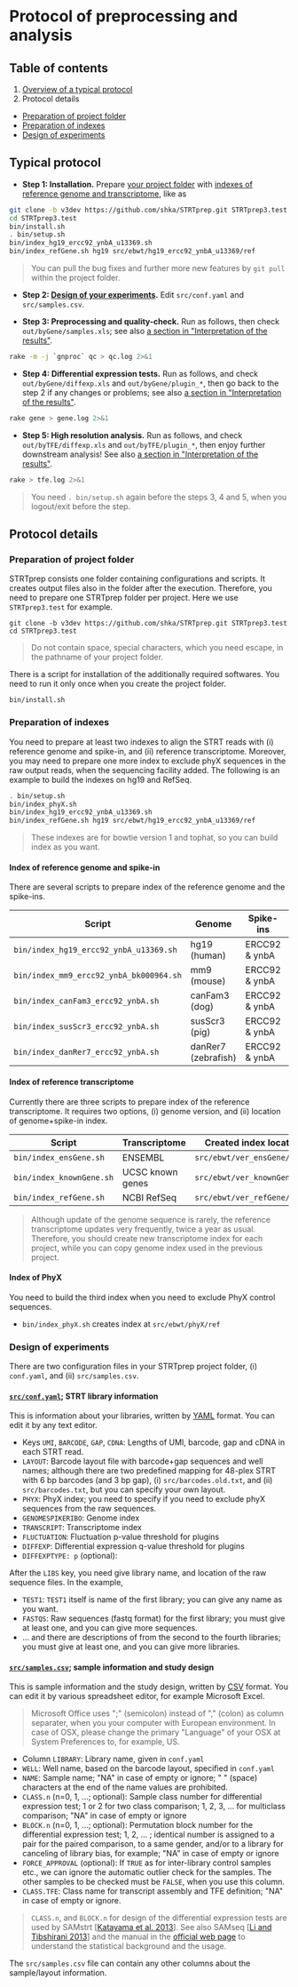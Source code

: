 # Protocol of preprocessing and analysis

## Table of contents

1. [Overview of a typical protocol](#typical-protocol)
2. Protocol details
  - [Preparation of project folder](#preparation-of-project-folder)
  - [Preparation of indexes](#preparation-of-indexes)
  - [Design of experiments](#design-of-experiments)

## Typical protocol

- **Step 1: Installation.** Prepare [your project folder](#preparation-of-project-folder) with [indexes of reference genome and transcriptome](#preparation-of-indexes), like as
```bash
git clone -b v3dev https://github.com/shka/STRTprep.git STRTprep3.test
cd STRTprep3.test
bin/install.sh
. bin/setup.sh
bin/index_hg19_ercc92_ynbA_u13369.sh
bin/index_refGene.sh hg19 src/ebwt/hg19_ercc92_ynbA_u13369/ref
```

> You can pull the bug fixes and further more new features by `git pull` within the project folder.

- **Step 2: [Design of your experiments](#design-of-experiments).** Edit `src/conf.yaml` and `src/samples.csv`.

- **Step 3: Preprocessing and quality-check.** Run as follows, then check `out/byGene/samples.xls`; see also [a section in "Interpretation of the results"](result.md#quality-check).
```bash
rake -m -j `gnproc` qc > qc.log 2>&1
```
- **Step 4: Differential expression tests.** Run as follows, and check `out/byGene/diffexp.xls` and `out/byGene/plugin_*`, then go back to the step 2 if any changes or problems; see also [a section in "Interpretation of the results"](result.md#differential-expression-tests).
```bash
rake gene > gene.log 2>&1
```

- **Step 5: High resolution analysis.** Run as follows, and check `out/byTFE/diffexp.xls` and `out/byTFE/plugin_*`, then enjoy further downstream analysis! See also [a section in "Interpretation of the results"](results.md#high-resolution-analysis).
```bash
rake > tfe.log 2>&1
```

> You need `. bin/setup.sh` again before the steps 3, 4 and 5, when you logout/exit before the step.

## Protocol details

### Preparation of project folder

STRTprep consists one folder containing configurations and scripts. It creates output files also in the folder after the execution. Therefore, you need to prepare one STRTprep folder per project. Here we use `STRTprep3.test` for example.

```
git clone -b v3dev https://github.com/shka/STRTprep.git STRTprep3.test
cd STRTprep3.test
```

> Do not contain space, special characters, which you need escape, in the pathname of your project folder.

There is a script for installation of the additionally required softwares. You need to run it only once when you create the project folder.

```
bin/install.sh
```

### Preparation of indexes

You need to prepare at least two indexes to align the STRT reads with (i) reference genome and spike-in, and (ii) reference transcriptome. Moreover, you may need to prepare one more index to exclude phyX sequences in the raw output reads, when the sequencing facility added. The following is an example to build the indexes on hg19 and RefSeq.

```bash
. bin/setup.sh
bin/index_phyX.sh
bin/index_hg19_ercc92_ynbA_u13369.sh
bin/index_refGene.sh hg19 src/ebwt/hg19_ercc92_ynbA_u13369/ref
```

> These indexes are for bowtie version 1 and tophat, so you can build index as you want.

#### Index of reference genome and spike-in

There are several scripts to prepare index of the reference genome and the spike-ins.

Script | Genome | Spike-ins | Ribosomal DNA unit | Created index location
-------|--------|-----------|--------------------|---------
`bin/index_hg19_ercc92_ynbA_u13369.sh` | hg19 (human) | ERCC92 & ynbA | U13369 | `src/ebwt/hg19_ercc92_ynbA_u13369/ref`
`bin/index_mm9_ercc92_ynbA_bk000964.sh` | mm9 (mouse) | ERCC92 & ynbA | BK000964 | `src/ebwt/hg19_ercc92_ynbA_u13369/ref`
`bin/index_canFam3_ercc92_ynbA.sh` | canFam3 (dog) | ERCC92 & ynbA | | `src/ebwt/canFam3_ercc92_ynbA/ref`
`bin/index_susScr3_ercc92_ynbA.sh` | susScr3 (pig) | ERCC92 & ynbA | | `src/ebwt/susScr3_ercc92_ynbA/ref`
`bin/index_danRer7_ercc92_ynbA.sh` | danRer7 (zebrafish) | ERCC92 & ynbA | | `src/ebwt/danRer7_ercc92_ynbA/ref`

#### Index of reference transcriptome

Currently there are three scripts to prepare index of the reference transcriptome. It requires two options, (i) genome version, and (ii) location of genome+spike-in index.

Script | Transcriptome | Created index location
-------|---------------|-----------------------
`bin/index_ensGene.sh` | ENSEMBL | `src/ebwt/ver_ensGene/ref`
`bin/index_knownGene.sh` | UCSC known genes | `src/ebwt/ver_knownGene/ref`
`bin/index_refGene.sh` | NCBI RefSeq | `src/ebwt/ver_refGene/ref`

> Although update of the genome sequence is rarely, the reference transcriptome updates very frequently, twice a year as usual. Therefore, you should create new transcriptome index for each project, while you can copy genome index used in the previous project.

#### Index of PhyX

You need to build the third index when you need to exclude PhyX control sequences.

- `bin/index_phyX.sh` creates index at `src/ebwt/phyX/ref`

### Design of experiments

There are two configuration files in your STRTprep project folder, (i) `conf.yaml`, and (ii) `src/samples.csv`.

#### [`src/conf.yaml`](https://github.com/shka/STRTprep/blob/v3dev/src/conf.yaml); STRT library information

This is information about your libraries, written by [YAML](http://www.yaml.org/start.html) format. You can edit it by any text editor.

- Keys `UMI`, `BARCODE`, `GAP`, `CDNA`: Lengths of UMI, barcode, gap and cDNA in each STRT read.
- `LAYOUT`: Barcode layout file with barcode+gap sequences and well names; although there are two predefined mapping for 48-plex STRT with 6 bp barcodes (and 3 bp gap), (i) `src/barcodes.old.txt`, and (ii) `src/barcodes.txt`, but you can specify your own layout.
- `PHYX`: PhyX index; you need to specify if you need to exclude phyX sequences from the raw sequences.
- `GENOMESPIKERIBO`: Genome index
- `TRANSCRIPT`: Transcriptome index
- `FLUCTUATION`: Fluctuation p-value threshold for plugins
- `DIFFEXP`: Differential expression q-value threshold for plugins
- `DIFFEXPTYPE: p` (optional):

After the `LIBS` key, you need give library name, and location of the raw sequence files. In the example,

- `TEST1`: `TEST1` itself is name of the first library; you can give any name as you want.
- `FASTQS`: Raw sequences (fastq format) for the first library; you must give at least one, and you can give more sequences.
- ... and there are descriptions of from the second to the fourth libraries; you must give at least one, and you can give more libraries.

#### [`src/samples.csv`](https://github.com/shka/STRTprep/blob/v3dev/src/samples.csv); sample information and study design

This is sample information and the study design, written by [CSV](https://tools.ietf.org/html/rfc4180) format. You can edit it by various spreadsheet editor, for example Microsoft Excel.

> Microsoft Office uses ";" (semicolon) instead of "," (colon) as column separater, when you your computer with European environment. In case of OSX, please change the primary "Language" of your OSX at System Preferences to, for example, US.

- Column `LIBRARY`: Library name, given in `conf.yaml`
- `WELL`: Well name, based on the barcode layout, specified in `conf.yaml`
- `NAME`: Sample name; "NA" in case of empty or ignore; " " (space) characters at the end of the name values are prohibited.
- `CLASS.n` (n=0, 1, ...; optional): Sample class number for differential expression test; 1 or 2 for two class comparison; 1, 2, 3, … for multiclass comparison; "NA" in case of empty or ignore
- `BLOCK.n` (n=0, 1, ...; optional): Permutation block number for the differential expression test; 1, 2, … ; identical number is assigned to a pair for the paired comparison, to a same gender, and/or to a library for canceling of library bias, for example; "NA" in case of empty or ignore
- `FORCE_APPROVAL` (optional): If `TRUE` as for inter-library control samples etc., we can ignore the automatic outlier check for the samples. The other samples to be checked must be `FALSE`, when you use this column.
- `CLASS.TFE`: Class name for transcript assembly and TFE definition; "NA" in case of empty or ignore.

> `CLASS.n`, and `BLOCK.n` for design of the differential expression tests are used by SAMstrt [[Katayama et al. 2013](http://www.ncbi.nlm.nih.gov/pubmed/?term=23995393)]. See also SAMseq [[Li and Tibshirani 2013](http://www.ncbi.nlm.nih.gov/pubmed?term=22127579)] and the manual in the [official web page](http://statweb.stanford.edu/~tibs/SAM/) to understand the statistical background and the usage.

The `src/samples.csv` file can contain any other columns about the sample/layout information.
